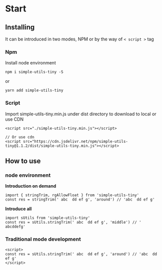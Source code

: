 
# Start

## Installing

It can be introduced in two modes, NPM or by the way of ` < script > ` tag

### Npm

Install node environment

```
npm i simple-utils-tiny -S
```

or

```
yarn add simple-utils-tiny
```

### Script

Import simple-utils-tiny.min.js under dist directory to download to local or use CDN

```
<script src="./simple-utils-tiny.min.js"></script>

// Or use cdn
<script src="https://cdn.jsdelivr.net/npm/simple-utils-tiny@1.1.2/dist/simple-utils-tiny.min.js"></script>
```

## How to use

### node environment

**Introduction on demand**

```
import { stringTrim, rgAllowFloat } from 'simple-utils-tiny'
const res = stringTrim(' abc  dd ef g', 'around') // 'abc  dd ef g'
```

**Introduce all**

```
import sUtils from 'simple-utils-tiny'
const res = sUtils.stringTrim(' abc  dd ef g', 'middle') // ' abcddefg'
```

### Traditional mode development

```
<script>
const res = sUtils.stringTrim(' abc  dd ef g', 'around') // 'abc  dd ef g'
</script>
```